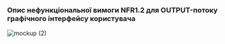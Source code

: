 ### Опис нефункціональної вимоги NFR1.2 для OUTPUT-потоку графічного інтерфейсу користувача

![mockup (2)](https://github.com/user-attachments/assets/68c9b0f7-555c-4915-810a-dc833fda14ed)

